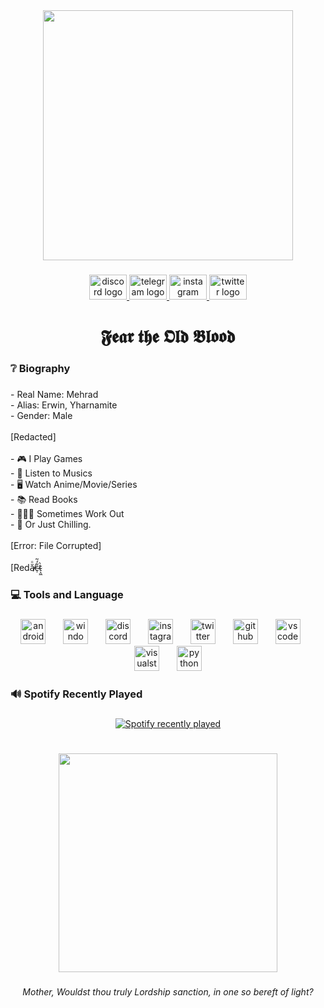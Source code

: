 <div align="center">
  <img height="400" src="https://github.com/Mehradhp/Mehradhp/blob/main/Gifs/bloodborne.gif"  />
</div>

###

<div align="center">
  <a href="https://discord.com/users/321248884636647424" target="_blank">
    <img src="https://raw.githubusercontent.com/maurodesouza/profile-readme-generator/master/src/assets/icons/social/discord/default.svg" width="60" height="40" alt="discord logo"  />
  </a>
  <a href="https://web.telegram.org/" target="_blank">
    <img src="https://raw.githubusercontent.com/maurodesouza/profile-readme-generator/master/src/assets/icons/social/telegram/default.svg" width="60" height="40" alt="telegram logo"  />
  </a>
  <a href="https://www.instagram.com" target="_blank">
    <img src="https://raw.githubusercontent.com/maurodesouza/profile-readme-generator/master/src/assets/icons/social/instagram/default.svg" width="60" height="40" alt="instagram logo"  />
  </a>
  <a href="https://x.com/Mehr4dhp" target="_blank">
    <img src="https://raw.githubusercontent.com/maurodesouza/profile-readme-generator/master/src/assets/icons/social/twitter/default.svg" width="60" height="40" alt="twitter logo"  />
  </a>
</div>

###

<h1 align="center">𝕱𝖊𝖆𝖗 𝖙𝖍𝖊 𝕺𝖑𝖉 𝕭𝖑𝖔𝖔𝖉</h1>

###

<h3 align="left">❔ Biography</h3>

###

<p align="left">- Real Name: Mehrad<br>- Alias: Erwin, Yharnamite<br>- Gender: Male<br><br>[Redacted]<br><br>- 🎮 I Play Games<br>- 🎵 Listen to Musics<br>- 🖥️ Watch Anime/Movie/Series<br>- 📚 Read Books<br>- 🏃🏻‍♂️ Sometimes Work Out<br>- 📱 Or Just Chilling.<br><br>[Error: File Corrupted]<br><br>[Redă̶̸ͦc̷̹͋́̃t̴͕͖̀</p>

###

<h3 align="left">💻 Tools and Language</h3>

###

<div align="center">
  <img src="https://cdn.simpleicons.org/android/3DDC84" height="40" alt="android logo"  />
  <img width="20" />
  <img src="https://camo.githubusercontent.com/9469fb794575aa9c344fa25d2f6e03c40c977bd77c7ead9fd59a539ed488a83b/68747470733a2f2f696d616765732e706c696e672e636f6d2f696d672f30302f30302f36342f36362f30322f313730303531342f31312e706e67" height="40" alt="windows11 logo"  />
  <img width="20" />
  <img src="https://cdn.simpleicons.org/discord/5865F2" height="40" alt="discord logo"  />
  <img width="20" />
  <img src="https://cdn.simpleicons.org/instagram/E4405F" height="40" alt="instagram logo"  />
  <img width="20" />
  <img src="https://cdn.jsdelivr.net/gh/devicons/devicon/icons/twitter/twitter-original.svg" height="40" alt="twitter logo"  />
  <img width="20" />
  <img src="https://cdn.simpleicons.org/github/181717" height="40" alt="github logo"  />
  <img width="20" />
  <img src="https://cdn.jsdelivr.net/gh/devicons/devicon/icons/vscode/vscode-original.svg" height="40" alt="vscode logo"  />
  <img width="20" />
  <img src="https://cdn.jsdelivr.net/gh/devicons/devicon/icons/visualstudio/visualstudio-plain.svg" height="40" alt="visualstudio logo"  />
  <img width="20" />
  <img src="https://cdn.jsdelivr.net/gh/devicons/devicon/icons/python/python-original.svg" height="40" alt="python logo"  />
</div>

###

<h3 align="left">🔊 Spotify Recently Played</h3>

###

<div align="center">
  <a href="https://open.spotify.com/user/hut84uv36avbfdu8k6fua0q4b">
    <img src="https://spotify-recently-played-readme.vercel.app/api?user=hut84uv36avbfdu8k6fua0q4b&count=5&unique=false" alt="Spotify recently played"  />
  </a>
</div>

###

<h1 align="left"></h1>

###

<div align="center">
  <img height="350" src="https://github.com/Mehradhp/Mehradhp/blob/main/Gifs/MESSMER%20THE%20IMPALER.gif"  />
</div>

###

<h6 align="center">Mother, Wouldst thou truly Lordship sanction, in one so bereft of light?</h6>
